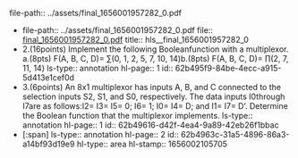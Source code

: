 file-path:: ../assets/final_1656001957282_0.pdf

- file-path:: ../assets/final_1656001957282_0.pdf
  file:: [final_1656001957282_0.pdf](../assets/final_1656001957282_0.pdf)
  title:: hls__final_1656001957282_0
- 2.(16points) Implement the following Booleanfunction with a multiplexor. a.(8pts) F(A, B, C, D)= ∑(0, 1, 2, 5, 7, 10, 14)b.(8pts) F(A, B, C, D)= ∏(2, 7, 11, 14)
  ls-type:: annotation
  hl-page:: 1
  id:: 62b495f9-84be-4ecc-a915-5d413e1cef0d
- 3.(6points) An 8x1 multiplexor has inputs A, B, and C connected to the selection inputs S2, S1, and S0, respectively. The data inputs I0through I7are as follows:I2= I3= I5= 0; I6= 1; I0= I4= D; and I1= I7= D’. Determine the Boolean function that the multiplexor implements. 
  ls-type:: annotation
  hl-page:: 1
  id:: 62b49616-d42f-4ea4-9a89-42eb26f1bbac
- [:span]
  ls-type:: annotation
  hl-page:: 2
  id:: 62b4963c-31a5-4896-86a3-a14bf93d19e9
  hl-type:: area
  hl-stamp:: 1656002105705